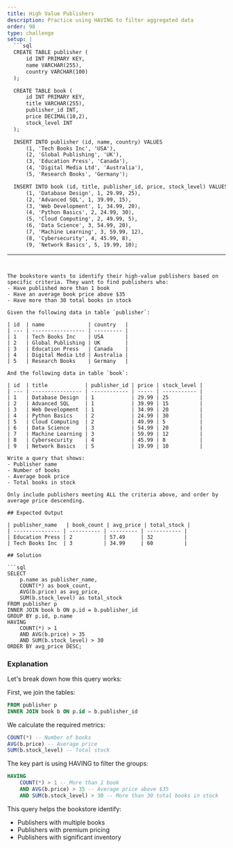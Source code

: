 ```yaml
---
title: High Value Publishers
description: Practice using HAVING to filter aggregated data
order: 98
type: challenge
setup: |
  ```sql
  CREATE TABLE publisher (
      id INT PRIMARY KEY,
      name VARCHAR(255),
      country VARCHAR(100)
  );

  CREATE TABLE book (
      id INT PRIMARY KEY,
      title VARCHAR(255),
      publisher_id INT,
      price DECIMAL(10,2),
      stock_level INT
  );

  INSERT INTO publisher (id, name, country) VALUES
      (1, 'Tech Books Inc', 'USA'),
      (2, 'Global Publishing', 'UK'),
      (3, 'Education Press', 'Canada'),
      (4, 'Digital Media Ltd', 'Australia'),
      (5, 'Research Books', 'Germany');

  INSERT INTO book (id, title, publisher_id, price, stock_level) VALUES
      (1, 'Database Design', 1, 29.99, 25),
      (2, 'Advanced SQL', 1, 39.99, 15),
      (3, 'Web Development', 1, 34.99, 20),
      (4, 'Python Basics', 2, 24.99, 30),
      (5, 'Cloud Computing', 2, 49.99, 5),
      (6, 'Data Science', 3, 54.99, 20),
      (7, 'Machine Learning', 3, 59.99, 12),
      (8, 'Cybersecurity', 4, 45.99, 8),
      (9, 'Network Basics', 5, 19.99, 10);
  ```
---
```


The bookstore wants to identify their high-value publishers based on specific criteria. They want to find publishers who:
- Have published more than 1 book
- Have an average book price above $35
- Have more than 30 total books in stock

Given the following data in table `publisher`:

| id  | name              | country   |
| --- | ----------------- | --------- |
| 1   | Tech Books Inc    | USA       |
| 2   | Global Publishing | UK        |
| 3   | Education Press   | Canada    |
| 4   | Digital Media Ltd | Australia |
| 5   | Research Books    | Germany   |

And the following data in table `book`:

| id  | title            | publisher_id | price | stock_level |
| --- | ---------------- | ------------ | ----- | ----------- |
| 1   | Database Design  | 1            | 29.99 | 25          |
| 2   | Advanced SQL     | 1            | 39.99 | 15          |
| 3   | Web Development  | 1            | 34.99 | 20          |
| 4   | Python Basics    | 2            | 24.99 | 30          |
| 5   | Cloud Computing  | 2            | 49.99 | 5           |
| 6   | Data Science     | 3            | 54.99 | 20          |
| 7   | Machine Learning | 3            | 59.99 | 12          |
| 8   | Cybersecurity    | 4            | 45.99 | 8           |
| 9   | Network Basics   | 5            | 19.99 | 10          |

Write a query that shows:
- Publisher name
- Number of books
- Average book price
- Total books in stock

Only include publishers meeting ALL the criteria above, and order by average price descending.

## Expected Output

| publisher_name   | book_count | avg_price | total_stock |
| --------------- | ---------- | --------- | ----------- |
| Education Press | 2          | 57.49     | 32          |
| Tech Books Inc  | 3          | 34.99     | 60          |

## Solution

```sql
SELECT 
    p.name as publisher_name,
    COUNT(*) as book_count,
    AVG(b.price) as avg_price,
    SUM(b.stock_level) as total_stock
FROM publisher p
INNER JOIN book b ON p.id = b.publisher_id
GROUP BY p.id, p.name
HAVING 
    COUNT(*) > 1 
    AND AVG(b.price) > 35 
    AND SUM(b.stock_level) > 30
ORDER BY avg_price DESC;
```

### Explanation

Let's break down how this query works:

First, we join the tables:
```sql
FROM publisher p
INNER JOIN book b ON p.id = b.publisher_id
```

We calculate the required metrics:
```sql
COUNT(*) -- Number of books
AVG(b.price) -- Average price
SUM(b.stock_level) -- Total stock
```

The key part is using HAVING to filter the groups:
```sql
HAVING 
    COUNT(*) > 1 -- More than 1 book
    AND AVG(b.price) > 35 -- Average price above $35
    AND SUM(b.stock_level) > 30 -- More than 30 total books in stock
```

This query helps the bookstore identify:
- Publishers with multiple books
- Publishers with premium pricing
- Publishers with significant inventory 